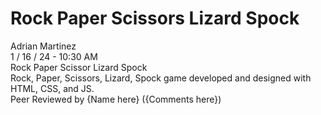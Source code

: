 <h1>Rock Paper Scissors Lizard Spock</h1>
Adrian Martinez<br>
1 / 16 / 24 - 10:30 AM<br>
Rock Paper Scissor Lizard Spock<br>
Rock, Paper, Scissors, Lizard, Spock game developed and designed with HTML, CSS, and JS.<br>
Peer Reviewed by {Name here} ({Comments here})